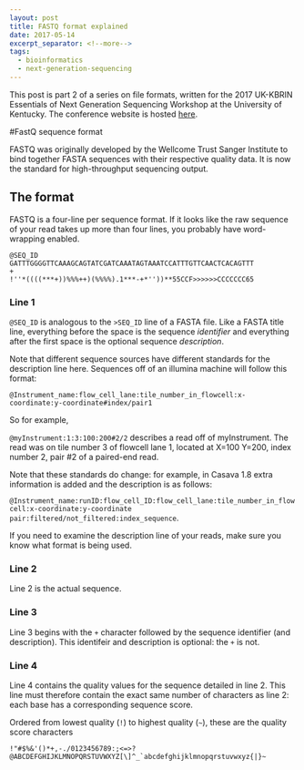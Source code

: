 ```yaml
---
layout: post
title: FASTQ format explained
date: 2017-05-14
excerpt_separator: <!--more-->
tags:
  - bioinformatics
  - next-generation-sequencing
---
```



This post is part 2 of a series on file formats, written for the 2017 UK-KBRIN Essentials of Next Generation Sequencing Workshop at the University of Kentucky.  The conference website is hosted [here](http://www.endophyte.uky.edu/ngs/).


#FastQ sequence format

FASTQ was originally developed by the Wellcome Trust Sanger Institute to bind together FASTA sequences with their respective quality data.  It is now the standard for high-throughput sequencing output.


## The format

FASTQ is a four-line per sequence format.  If it looks like the raw sequence of your read takes up more than four lines, you probably have word-wrapping enabled.

```
@SEQ_ID
GATTTGGGGTTCAAAGCAGTATCGATCAAATAGTAAATCCATTTGTTCAACTCACAGTTT
+
!''*((((***+))%%%++)(%%%%).1***-+*''))**55CCF>>>>>>CCCCCCC65

```
<!--more-->

### Line 1

`@SEQ_ID` is  analogous to the `>SEQ_ID` line of a FASTA file.  Like a FASTA title line, everything before the space is the sequence *identifier* and everything after the first space is the optional sequence *description*.

Note that different sequence sources have different standards for the description line here.
Sequences off of an illumina machine will follow this format:

`@Instrument_name:flow_cell_lane:tile_number_in_flowcell:x-coordinate:y-coordinate#index/pair1`

So for example, 

`@myInstrument:1:3:100:200#2/2` describes a read off of myInstrument.  The read was on tile number 3 of flowcell lane 1, located at X=100 Y=200, index number 2, pair #2 of a paired-end read. 

Note that these standards do change: for example, in Casava 1.8 extra information is added and the description is as follows:

`@Instrument_name:runID:flow_cell_ID:flow_cell_lane:tile_number_in_flowcell:x-coordinate:y-coordinate` `pair:filtered/not_filtered:index_sequence`.

If you need to examine the description line of your reads, make sure you know what format is being used.

### Line 2

Line 2 is the actual sequence.

### Line 3

Line 3 begins with the `+` character followed by the sequence identifier (and description).  This identifeir and description is optional: the `+` is not.

### Line 4

Line 4 contains the quality values for the sequence detailed in line 2.  This line must therefore contain the exact same number of characters as line 2: each base has a corresponding sequence score.

Ordered from lowest quality (`!`) to highest quality (`~`), these are the quality score characters
```
!"#$%&'()*+,-./0123456789:;<=>?@ABCDEFGHIJKLMNOPQRSTUVWXYZ[\]^_`abcdefghijklmnopqrstuvwxyz{|}~
```




